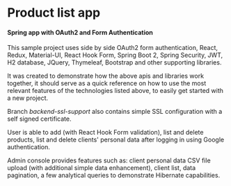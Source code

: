 # Product list app

#### Spring app with OAuth2 and Form Authentication

This sample project uses side by side OAuth2 form authentication,
React, Redux, Material-UI, React Hook Form, Spring Boot 2, Spring Security, JWT, H2 database, JQuery, Thymeleaf, Bootstrap and other supporting libraries.

It was created to demonstrate how the above apis and libraries work together,  it should serve as a quick reference on how to use the most relevant features of the technologies listed above, to easily get started with a new project.

Branch *backend-ssl-support* also contains simple SSL configuration with a self signed certificate.

User is able to add (with React Hook Form validation), list and delete products, list and delete clients' personal data after logging in using Google authentication.

Admin console provides features such as: client personal data CSV file upload (with additional simple data enhancement), client list, data pagination, a few analytical queries to demonstrate Hibernate capabilities.

